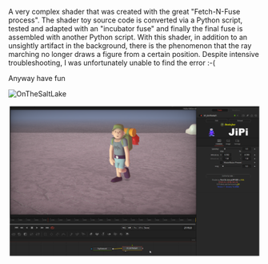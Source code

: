 

<!-- +++ DO NOT REMOVE THIS COMMENT +++ DO NOT ADD OR EDIT ANY TEXT BEFORE THIS LINE +++ IT WOULD BE A REALLY BAD IDEA +++ -->

A very complex shader that was created with the great "Fetch-N-Fuse process". The shader toy source code is converted via a Python script, tested and adapted with an "incubator fuse" and finally the final fuse is assembled with another Python script.
With this shader, in addition to an unsightly artifact in the background, there is the phenomenon that the ray marching no longer draws a figure from a certain position. Despite intensive troubleshooting, I was unfortunately unable to find the error :-(

Anyway have fun

![OnTheSaltLake](https://user-images.githubusercontent.com/78935215/149341819-5d02474b-6553-42f1-8128-4c3db7c10238.gif)

[![Thumbnail](OnTheSal_screenshot.png)](https://www.shadertoy.com/view/fsXcR8 "View on Shadertoy.com")

<!-- +++ DO NOT REMOVE THIS COMMENT +++ DO NOT EDIT ANY TEXT THAT COMES AFTER THIS LINE +++ TRUST ME: JUST DON'T DO IT +++ -->

